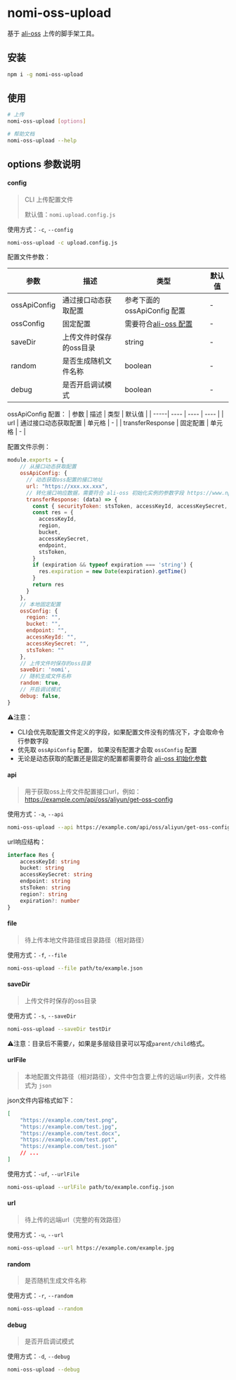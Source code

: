 # nomi-oss-upload
基于 [ali-oss](https://www.npmjs.com/package/ali-oss) 上传的脚手架工具。

## 安装
```bash
npm i -g nomi-oss-upload
```

## 使用
```bash
# 上传
nomi-oss-upload [options]

# 帮助文档
nomi-oss-upload --help
```

## options 参数说明
#### config
> CLI 上传配置文件
> 
> 默认值：`nomi.upload.config.js`

使用方式：`-c`, `--config`
```bash
nomi-oss-upload -c upload.config.js
```

配置文件参数：

| 参数 | 描述 | 类型 | 默认值 |
| -----| ---- | ---- | ---- |
| ossApiConfig | 通过接口动态获取配置 | 参考下面的 ossApiConfig 配置 | - |
| ossConfig | 固定配置 | 需要符合[ali-oss 配置](https://www.npmjs.com/package/ali-oss#ossoptions) |  - |
| saveDir | 上传文件时保存的oss目录 | string |  - |
| random | 是否生成随机文件名称 | boolean |  - |
| debug | 是否开启调试模式 | boolean |  - |

ossApiConfig 配置：
| 参数 | 描述 | 类型 | 默认值 |
| -----| ---- | ---- | ---- |
| url | 通过接口动态获取配置 | 单元格 | - |
| transferResponse | 固定配置 | 单元格 |  - |



配置文件示例：
```javascript
module.exports = {
    // 从接口动态获取配置
    ossApiConfig: {
      // 动态获取oss配置的接口地址
      url: "https://xxx.xx.xxx",
      // 转化接口响应数据，需要符合 ali-oss 初始化实例的参数字段 https://www.npmjs.com/package/ali-oss#ossoptions
      transferResponse: (data) => {
        const { securityToken: stsToken, accessKeyId, accessKeySecret, region, bucketName: bucket, endpoint, expiration } = data.data
        const res = {
          accessKeyId,
          region,
          bucket,
          accessKeySecret,
          endpoint,
          stsToken,
        }
        if (expiration && typeof expiration === 'string') {
          res.expiration = new Date(expiration).getTime()
        }
        return res
      }
    },
    // 本地固定配置
    ossConfig: {
      region: "",
      bucket: "",
      endpoint: "",
      accessKeyId: "",
      accessKeySecret: "",
      stsToken: ""
    },
    // 上传文件时保存的oss目录
    saveDir: 'nomi',
    // 随机生成文件名称
    random: true,
    // 开启调试模式
    debug: false,
}
```

⚠️注意：
- CLI会优先取配置文件定义的字段，如果配置文件没有的情况下，才会取命令行参数字段
- 优先取 `ossApiConfig` 配置， 如果没有配置才会取 `ossConfig` 配置
- 无论是动态获取的配置还是固定的配置都需要符合 [ali-oss 初始化参数](https://www.npmjs.com/package/ali-oss#ossoptions)

#### api
> 用于获取oss上传文件配置接口url，例如：https://example.com/api/oss/aliyun/get-oss-config

使用方式：`-a`, `--api`
```bash
nomi-oss-upload --api https://example.com/api/oss/aliyun/get-oss-config
```

url响应结构：
```typescript
interface Res {
    accessKeyId: string
    bucket: string
    accessKeySecret: string
    endpoint: string
    stsToken: string
    region?: string
    expiration?: number
}
```

#### file
> 待上传本地文件路径或目录路径（相对路径）

使用方式：`-f`, `--file`
```bash
nomi-oss-upload --file path/to/example.json
```

#### saveDir
> 上传文件时保存的oss目录

使用方式：`-s`, `--saveDir`
```bash
nomi-oss-upload --saveDir testDir
```
⚠️注意：目录后不需要`/`，如果是多层级目录可以写成`parent/child`格式。

#### urlFile
> 本地配置文件路径（相对路径），文件中包含要上传的远端url列表，文件格式为 `json`

json文件内容格式如下：
```json
[
    "https://example.com/test.png",
    "https://example.com/test.jpg",
    "https://example.com/test.docx",
    "https://example.com/test.ppt",
    "https://example.com/test.json"
    // ...
]
```

使用方式：`-uf`, `--urlFile`
```bash
nomi-oss-upload --urlFile path/to/example.config.json
```

#### url
> 待上传的远端url（完整的有效路径）

使用方式：`-u`, `--url`
```bash
nomi-oss-upload --url https://example.com/example.jpg
```

#### random
> 是否随机生成文件名称

使用方式：`-r`, `--random`
```bash
nomi-oss-upload --random
```

#### debug
> 是否开启调试模式

使用方式：`-d`, `--debug`
```bash
nomi-oss-upload --debug
```